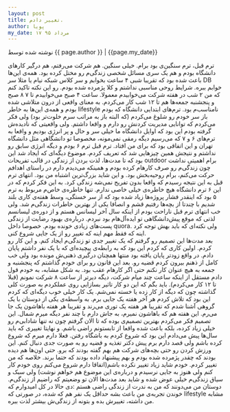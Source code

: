 ```yaml
---
layout: post
title: تغییر دادم.
author: پویا
my_date: ۱۷ مرداد ۹۵
---
```


<p class="citation"> نوشته شده توسط {{ page.author }} | {{page.my_date}}</p>
ترم قبل، ترم سنگین‌ی بود برام. خیلی سنگین. هم شرکت می‌رفتم، هم درگیر کارهای دانشگاه بودم و هم یک سری مسائل شخصی زندگی‌م رو مختل کرده بود. همه‌ی این‌ها باعث شده بود که تقریبا شبی ۴ ساعت بخوابم و سر کلاس‌ شبکه نیام یا مثلا سر DB خوابم ببره. شرایط روحی مناسبی نداشتم و کلا پژمرده شده بودم. رو این نکته تاکید کنم که من ۲ شب در هفته شرکت می‌خوابیدم معمولا. ساعت ۴ صبح می‌خوابیدم تا ۷ ۸ صبح و پنجشنبه جمعه‌ها هم تا ۱۲ شب کار می‌کردم. به معنای واقعی از درون متلاشی شده بودم و همه‌ی این‌ها به خاطر lifestyle نامناسب‌م بود. ترم‌های ابتدایی دانشگاه که بودم باز سر خودم رو شلوغ می‌کردم (که البته باز به مراتب سرم خلوت‌تر بود) ولی فکر می‌کردم که توانایی مدیریت کردنش رو دارم و واقعا داشتم. ولی واقعیتی که نادیده‌ش گرفته بودم این بود که اوایل دانشگاه ما خیلی سر و حال و پر انرژی بودیم و واقعا به ترم‌های ۶ و ۷ که می‌رسیم دیگه رمقی نمی‌مونه، مخصوصا تو دانشگاهی مثل دانشگاه تهران و این اتفاقی بود که برای من افتاد. ترم قبل ترم ۶ بودم و دیگه انرژی سابق رو نداشتم و نتیجش همین چیزهایی شد که تعریف کردم. موضوع دیگه‌ای که ایجاد شد این بود که تا مدت‌ها، لذت بردن از زندگی در قالب تفریحات outdoor برام اهمیتی نداشت چون زندگی‌م رو صرف کارهام کرده بودم و همینکه می‌دیدم دارم در راستای اهدافم حرکت می‌کنم، برام روحیه‌بخش بود. و این شاید بزرگ‌ترین اشتباه من بود. انتهای ترم قبل به این نتیجه رسیدم که واقعا بدون تفریح نمی‌شه زندگی کرد. به این فکر کردم که در این ۶ ترم دانشگاه هیچ خاطره‌ی خیلی خاصی ندارم. تنها خاطره‌ی خاص‌م مربوط به ترم ۵ بود که اینقدر فشار پروژه‌ها زیاد شده بود که از سر خستگی، وسط هفته‌ی کاری بلند شدیم با چندتا از بچه‌ها رفتیم قشم و انصافا یکی از بهترین خاطرات زندگی‌م شد. ولی خب انتهای ترم قبل ناراحت بودم از اینکه سال آخر لیسانس هستم و از دوره‌ی لیسانسم لذتی که موقع پیش‌دانشگاهی تو ایده‌آل‌هام بود نبردم. درباره‌ی بهبود رضایت از زندگی پست‌های زیادی خونده بودم. خصوصا داخل quora. ولی نکته‌ای که باید بهش توجه کرد اینه که فقط مهم اینه که تغییر رو از یک جایی شروع کنی.<br>
بعد مدت‌ها این تصمیم رو گرفتم که یک تغییر جدی تو زندگی‌م ایجاد کنم. و این کار رو کردم. اولین کاری که کردم این بود که به رابطه‌ی پیچیده‌ای که با یک نفر داشتم پایان دادم. در واقع زودتر پایان یافته بود منتها همچنان درگیری ذهنی‌ش مونده بود ولی خب کامل از ذهنم بیرون کردم قضیه رو. بعد این قانون رو برای خودم گذاشتم که پنجشنبه و جمعه به هیچ عنوان کار نکنم حتی اگر کارهام عقب بود. به شکل مشابه، به خودم قول دادم مستقل از اینکه ساعت چند میام شرکت، دیگه دیرتر از ساعت ۸ شرکت نمونم (قبلا تا ۱۲ کار می‌کردم). باید بگم که این دو کار تاثیر بسازایی روی عملکردم به صورت کلی گذاشته چون که دیگه از کار زده یا خسته نمی‌شم. یک کار خیلی خوب دیگه‌ای که کردم این بود که تلاش کردم هر آخر هفته یک جایی برم. به واسطه‌ی یکی از دوستان با یک گروهی آشنا شدم که تقریبا هر هفته یک توری می‌رند و تقریبا هر هفته باهاشون یک جا می‌رم. این هفته هم که باهاشون نمیرم، به جاش دارم با چند نفر دیگه میرم شمال. این تصمیم فکر می‌کردم بهترین تصمیم‌ی بوده که تا الان گرفتم چون نه تنها شادابی‌م رو خیلی زیاد کرده، بلکه باعث شده واقعا از تابستونم راضی باشم. و نهایتا تغییری که باید سال‌ها پیش می‌دادم این بود که شروع کردم به باشگاه رفتن. فعلا دارم میرم که شروع کرده باشم ولی قصد دارم برم پیش دکتر تغذیه و قضیه رو به صورت جدی دنبال کنم. این ورزش کردن رو حتی بچه‌های شرکت هم بهم گفته بودند که برو. حتی اون‌ها هم دیده بودند که چقدر پژمرده شده بودم و بهم پیشنهاد داده بودند که حتما برند.
خلاصه که من تغییر کردم. خودم شاید زیاد تغییر نکرده باشم(اتفاقا دارم شروع می‌کنم روی خودم کار کنم ولی هنوز به جایی نرسیدم و درباره‌ی این موضوع هم خواهم نوشت) ولی سبک و سیاق زندگی‌م خیلی عوض شده و شاید بعد مدت‌ها الان تو وضعیتم که راضیم از زندگی‌م. دوستان من می‌دونند که من به ندرت از زندگی راضی هستم :دی
حالا در کل امیدوارم که خوندن تجربه‌ی من باعث بشه حداقل یک نفر هم که شده، در صورتی که lifestyle مشابه من داشته، تغییرش بده و بتونه از زندگی‌ش بیشتر لذت ببره.

